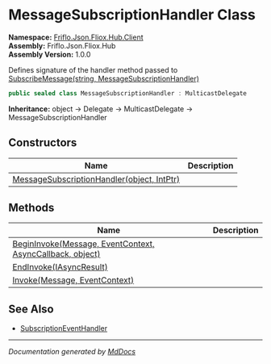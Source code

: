 ﻿<!--  
  <auto-generated>   
    The contents of this file were generated by a tool.  
    Changes to this file may be list if the file is regenerated  
  </auto-generated>   
-->

# MessageSubscriptionHandler Class

**Namespace:** [Friflo.Json.Fliox.Hub.Client](../index.md)  
**Assembly:** Friflo.Json.Fliox.Hub  
**Assembly Version:** 1.0.0

Defines signature of the handler method passed to [SubscribeMessage(string, MessageSubscriptionHandler)](../FlioxClient/methods/SubscribeMessage.md#subscribemessagestring-messagesubscriptionhandler)

```csharp
public sealed class MessageSubscriptionHandler : MulticastDelegate
```

**Inheritance:** object → Delegate → MulticastDelegate → MessageSubscriptionHandler

## Constructors

| Name                                                                | Description |
| ------------------------------------------------------------------- | ----------- |
| [MessageSubscriptionHandler(object, IntPtr)](constructors/index.md) |             |

## Methods

| Name                                                                                | Description |
| ----------------------------------------------------------------------------------- | ----------- |
| [BeginInvoke(Message, EventContext, AsyncCallback, object)](methods/BeginInvoke.md) |             |
| [EndInvoke(IAsyncResult)](methods/EndInvoke.md)                                     |             |
| [Invoke(Message, EventContext)](methods/Invoke.md)                                  |             |

## See Also

- [SubscriptionEventHandler](../SubscriptionEventHandler/index.md)

___

*Documentation generated by [MdDocs](https://github.com/ap0llo/mddocs)*
